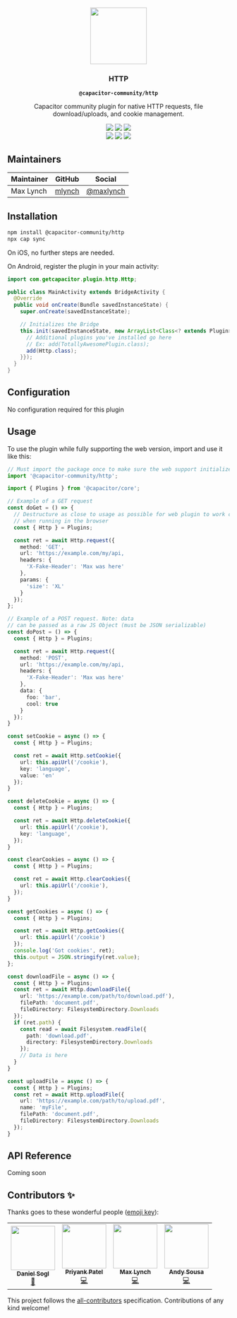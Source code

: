 <p align="center"><br><img src="https://user-images.githubusercontent.com/236501/85893648-1c92e880-b7a8-11ea-926d-95355b8175c7.png" width="128" height="128" /></p>
<h3 align="center">HTTP</h3>
<p align="center"><strong><code>@capacitor-community/http</code></strong></p>
<p align="center">
  Capacitor community plugin for native HTTP requests, file download/uploads, and cookie management.
</p>

<p align="center">
  <img src="https://img.shields.io/maintenance/yes/2020?style=flat-square" />
  <a href="https://github.com/capacitor-community/http/actions?query=workflow%3A%22Test+and+Build+Plugin%22"><img src="https://img.shields.io/github/workflow/status/capacitor-community/http/Test%20and%20Build%20Plugin?style=flat-square" /></a>
  <a href="https://www.npmjs.com/package/@capacitor-community/http"><img src="https://img.shields.io/npm/l/@capacitor-community/http?style=flat-square" /></a>
<br>
  <a href="https://www.npmjs.com/package/@capacitor-community/http"><img src="https://img.shields.io/npm/dw/@capacitor-community/http?style=flat-square" /></a>
  <a href="https://www.npmjs.com/package/@capacitor-community/http"><img src="https://img.shields.io/npm/v/@capacitor-community/http?style=flat-square" /></a>
<!-- ALL-CONTRIBUTORS-BADGE:START - Do not remove or modify this section -->
<a href="#contributors-"><img src="https://img.shields.io/badge/all%20contributors-4-orange?style=flat-square" /></a>
<!-- ALL-CONTRIBUTORS-BADGE:END -->
</p>

## Maintainers

| Maintainer | GitHub | Social |
| -----------| -------| -------|
| Max Lynch | [mlynch](https://github.com/mlynch) | [@maxlynch](https://twitter.com/maxlynch) |

## Installation

```bash
npm install @capacitor-community/http
npx cap sync
```

On iOS, no further steps are needed.

On Android, register the plugin in your main activity:

```java
import com.getcapacitor.plugin.http.Http;

public class MainActivity extends BridgeActivity {
  @Override
  public void onCreate(Bundle savedInstanceState) {
    super.onCreate(savedInstanceState);

    // Initializes the Bridge
    this.init(savedInstanceState, new ArrayList<Class<? extends Plugin>>() {{
      // Additional plugins you've installed go here
      // Ex: add(TotallyAwesomePlugin.class);
      add(Http.class);
    }});
  }
}
```

## Configuration

No configuration required for this plugin

## Usage

To use the plugin while fully supporting the web version, import and use it like this:

```typescript
// Must import the package once to make sure the web support initializes
import '@capacitor-community/http';

import { Plugins } from '@capacitor/core';

// Example of a GET request
const doGet = () => {
  // Destructure as close to usage as possible for web plugin to work correctly
  // when running in the browser
  const { Http } = Plugins;

  const ret = await Http.request({
    method: 'GET',
    url: 'https://example.com/my/api,
    headers: {
      'X-Fake-Header': 'Max was here'
    },
    params: {
      'size': 'XL'
    }
  });
};

// Example of a POST request. Note: data
// can be passed as a raw JS Object (must be JSON serializable)
const doPost = () => {
  const { Http } = Plugins;

  const ret = await Http.request({
    method: 'POST',
    url: 'https://example.com/my/api,
    headers: {
      'X-Fake-Header': 'Max was here'
    },
    data: {
      foo: 'bar',
      cool: true
    }
  });
}

const setCookie = async () => {
  const { Http } = Plugins;

  const ret = await Http.setCookie({
    url: this.apiUrl('/cookie'),
    key: 'language',
    value: 'en'
  });
}

const deleteCookie = async () => {
  const { Http } = Plugins;

  const ret = await Http.deleteCookie({
    url: this.apiUrl('/cookie'),
    key: 'language',
  });
}

const clearCookies = async () => {
  const { Http } = Plugins;

  const ret = await Http.clearCookies({
    url: this.apiUrl('/cookie'),
  });
}

const getCookies = async () => {
  const { Http } = Plugins;

  const ret = await Http.getCookies({
    url: this.apiUrl('/cookie')
  });
  console.log('Got cookies', ret);
  this.output = JSON.stringify(ret.value);
};

const downloadFile = async () => {
  const { Http } = Plugins;
  const ret = await Http.downloadFile({
    url: 'https://example.com/path/to/download.pdf'),
    filePath: 'document.pdf',
    fileDirectory: FilesystemDirectory.Downloads
  });
  if (ret.path) {
    const read = await Filesystem.readFile({
      path: 'download.pdf',
      directory: FilesystemDirectory.Downloads
    });
    // Data is here
  }
}

const uploadFile = async () => {
  const { Http } = Plugins;
  const ret = await Http.uploadFile({
    url: 'https://example.com/path/to/upload.pdf',
    name: 'myFile',
    filePath: 'document.pdf',
    fileDirectory: FilesystemDirectory.Downloads
  });
}
```

## API Reference

Coming soon

## Contributors ✨

Thanks goes to these wonderful people ([emoji key](https://allcontributors.org/docs/en/emoji-key)):

<!-- ALL-CONTRIBUTORS-LIST:START - Do not remove or modify this section -->
<!-- prettier-ignore-start -->
<!-- markdownlint-disable -->
<table>
  <tr>
    <td align="center"><a href="https://github.com/danielsogl"><img src="https://avatars2.githubusercontent.com/u/15234844?v=4" width="100px;" alt=""/><br /><sub><b>Daniel Sogl</b></sub></a><br /><a href="https://github.com/capacitor-community/http/commits?author=danielsogl" title="Documentation">📖</a></td>
    <td align="center"><a href="http://priyankpatel.io"><img src="https://avatars3.githubusercontent.com/u/5585797?v=4" width="100px;" alt=""/><br /><sub><b>Priyank Patel</b></sub></a><br /><a href="https://github.com/capacitor-community/http/commits?author=priyankpat" title="Code">💻</a></td>
    <td align="center"><a href="http://ionicframework.com/"><img src="https://avatars3.githubusercontent.com/u/11214?v=4" width="100px;" alt=""/><br /><sub><b>Max Lynch</b></sub></a><br /><a href="https://github.com/capacitor-community/http/commits?author=mlynch" title="Code">💻</a></td>
    <td align="center"><a href="https://github.com/andysousa"><img src="https://avatars0.githubusercontent.com/u/42151009?v=4" width="100px;" alt=""/><br /><sub><b>Andy Sousa</b></sub></a><br /><a href="https://github.com/capacitor-community/http/commits?author=andysousa" title="Code">💻</a></td>
  </tr>
</table>

<!-- markdownlint-enable -->
<!-- prettier-ignore-end -->
<!-- ALL-CONTRIBUTORS-LIST:END -->

This project follows the [all-contributors](https://github.com/all-contributors/all-contributors) specification. Contributions of any kind welcome!

